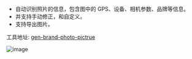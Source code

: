 - 自动识别照片的信息，包含图中的 GPS、设备、相机参数、品牌等信息。
- 并支持手动修正，和自定义。
- 支持导出图片。

工具地址: [gen-brand-photo-pictrue](https://lecepin.github.io/gen-brand-photo-pictrue/)

![image](https://user-images.githubusercontent.com/11046969/179353093-0fbb9c33-f933-495b-a76d-eb9777d8f060.png)
